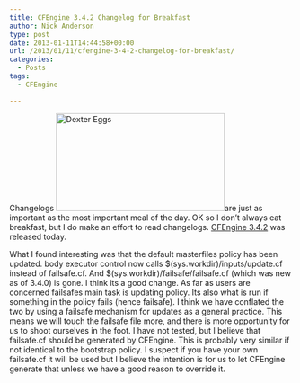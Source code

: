 ```yaml
---
title: CFEngine 3.4.2 Changelog for Breakfast
author: Nick Anderson
type: post
date: 2013-01-11T14:44:58+00:00
url: /2013/01/11/cfengine-3-4-2-changelog-for-breakfast/
categories:
  - Posts
tags:
  - CFEngine

---
```

Changelogs <a href="http://www.cmdln.org/2013/01/11/cfengine-3-4-2-changelog-for-breakfast/the-dexter-eggs/" rel="attachment wp-att-1125"><img class="alignright size-medium wp-image-1125" alt="Dexter Eggs" src="http://www.cmdln.org/wp-content/uploads/2013/01/the-dexter-eggs-300x174.jpg" width="300" height="174" srcset="http://www.cmdln.org/wp-content/uploads/2013/01/the-dexter-eggs-300x174.jpg 300w, http://www.cmdln.org/wp-content/uploads/2013/01/the-dexter-eggs.jpg 534w" sizes="(max-width: 300px) 100vw, 300px" /></a>are just as important as the most important meal of the day. OK so I don&#8217;t always eat breakfast, but I do make an effort to read changelogs. <a title="CFEngine 3.4.2 Changelog" href="https://github.com/cfengine/core/blob/3.4.2/ChangeLog" target="_blank">CFEngine 3.4.2</a> was released today.

What I found interesting was that the default masterfiles policy has been updated. body executor control now calls $(sys.workdir)/inputs/update.cf instead of failsafe.cf. And $(sys.workdir)/failsafe/failsafe.cf (which was new as of 3.4.0) is gone. I think its a good change. As far as users are concerned failsafes main task is updating policy. Its also what is run if something in the policy fails (hence failsafe). I think we have conflated the two by using a failsafe mechanism for updates as a general practice. This means we will touch the failsafe file more, and there is more opportunity for us to shoot ourselves in the foot. I have not tested, but I believe that failsafe.cf should be generated by CFEngine. This is probably very similar if not identical to the bootstrap policy. I suspect if you have your own failsafe.cf it will be used but I believe the intention is for us to let CFEngine generate that unless we have a good reason to override it.